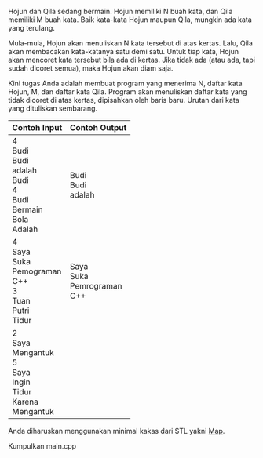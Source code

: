 Hojun dan Qila sedang bermain. Hojun memiliki N buah kata, dan Qila memiliki M buah kata. Baik kata-kata Hojun maupun Qila, mungkin ada kata yang terulang.

Mula-mula, Hojun akan menuliskan N kata tersebut di atas kertas. Lalu, Qila akan membacakan kata-katanya satu demi satu. Untuk tiap kata, Hojun akan mencoret kata tersebut bila ada di kertas. Jika tidak ada (atau ada, tapi sudah dicoret semua), maka Hojun akan diam saja.

Kini tugas Anda adalah membuat program yang menerima N, daftar kata Hojun, M, dan daftar kata Qila. Program akan menuliskan daftar kata yang tidak dicoret di atas kertas, dipisahkan oleh baris baru. Urutan dari kata yang dituliskan sembarang.

|Contoh Input|Contoh Output|
|------------|-------------|
|4<br>Budi<br>Budi<br>adalah<br>Budi<br>4<br>Budi<br>Bermain<br>Bola<br>Adalah|Budi<br>Budi<br>adalah|
|4<br>Saya<br>Suka<br>Pemograman<br>C++<br>3<br>Tuan<br>Putri<br>Tidur|Saya<br>Suka<br>Pemrograman<br>C++|
|2<br>Saya<br>Mengantuk<br>5<br>Saya<br>Ingin<br>Tidur<br>Karena<br>Mengantuk|

Anda diharuskan menggunakan minimal kakas dari STL yakni [Map](https://en.cppreference.com/w/cpp/container/map).

Kumpulkan main.cpp